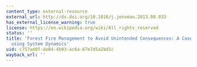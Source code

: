 ```yaml
---
content_type: external-resource
external_url: http://dx.doi.org/10.1016/j.jenvman.2013.08.033
has_external_license_warning: true
license: https://en.wikipedia.org/wiki/All_rights_reserved
status: ''
title: 'Forest Fire Management to Avoid Unintended Consequences: A Case Study of Portugal
  using System Dynamics'
uid: c757ad0f-de84-4b93-ac6a-67e7d5a2bd1c
wayback_url: ''
---
```


